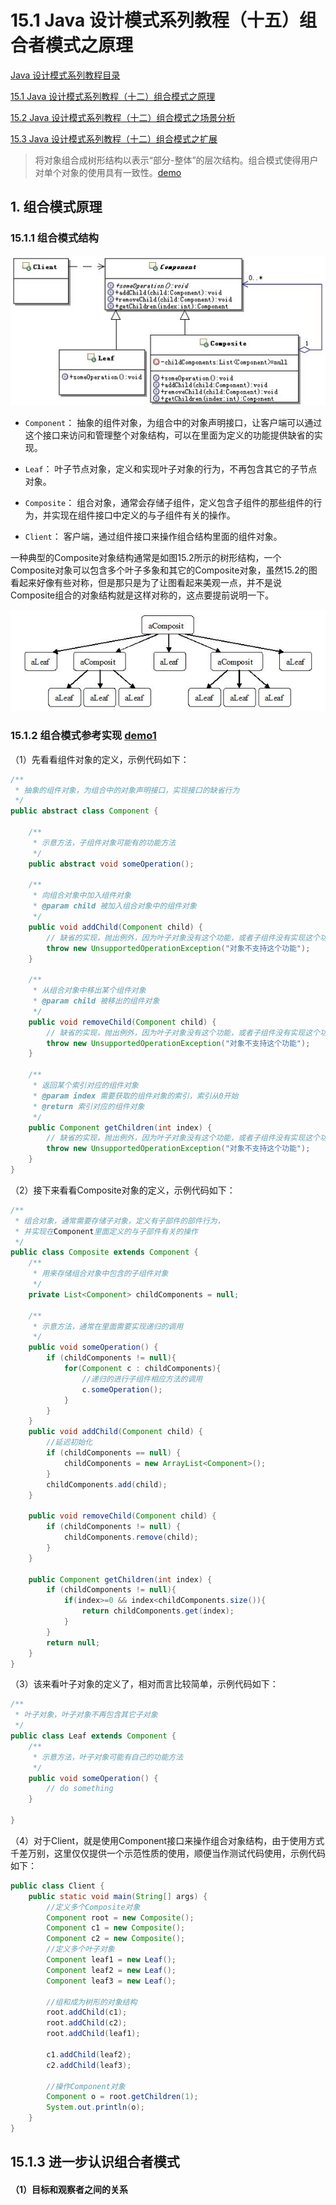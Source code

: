 # 15.1 Java 设计模式系列教程（十五）组合者模式之原理

[Java 设计模式系列教程目录](https://github.com/binarylei/java/blob/master/%E8%AE%BE%E8%AE%A1%E6%A8%A1%E5%BC%8F/01.%20Java%20%E8%AE%BE%E8%AE%A1%E6%A8%A1%E5%BC%8F%E7%B3%BB%E5%88%97%E6%95%99%E7%A8%8B%EF%BC%88%E4%B8%80%EF%BC%89%E7%9B%AE%E5%BD%95.md)

[15.1 Java 设计模式系列教程（十二）组合模式之原理]()

[15.2 Java 设计模式系列教程（十二）组合模式之场景分析]()

[15.3 Java 设计模式系列教程（十二）组合模式之扩展]()

> 将对象组合成树形结构以表示“部分-整体”的层次结构。组合模式使得用户对单个对象的使用具有一致性。[demo]()

## 1. 组合模式原理

### 15.1.1 组合模式结构

![15.1组合模式结构示意图](img/15.1.jpg)

* `Component`： 抽象的组件对象，为组合中的对象声明接口，让客户端可以通过这个接口来访问和管理整个对象结构，可以在里面为定义的功能提供缺省的实现。

* `Leaf`： 叶子节点对象，定义和实现叶子对象的行为，不再包含其它的子节点对象。

* `Composite`： 组合对象，通常会存储子组件，定义包含子组件的那些组件的行为，并实现在组件接口中定义的与子组件有关的操作。

* `Client`： 客户端，通过组件接口来操作组合结构里面的组件对象。

一种典型的Composite对象结构通常是如图15.2所示的树形结构，一个Composite对象可以包含多个叶子多象和其它的Composite对象，虽然15.2的图看起来好像有些对称，但是那只是为了让图看起来美观一点，并不是说Composite组合的对象结构就是这样对称的，这点要提前说明一下。

![15.2典型的Composite对象结构](img/15.2.jpg)

### 15.1.2 组合模式参考实现 [demo1]()

（1）先看看组件对象的定义，示例代码如下：

```java
/**
 * 抽象的组件对象，为组合中的对象声明接口，实现接口的缺省行为
 */
public abstract class Component {

    /**
     * 示意方法，子组件对象可能有的功能方法
     */
    public abstract void someOperation();

    /**
     * 向组合对象中加入组件对象
     * @param child 被加入组合对象中的组件对象
     */
    public void addChild(Component child) {
        // 缺省的实现，抛出例外，因为叶子对象没有这个功能，或者子组件没有实现这个功能
        throw new UnsupportedOperationException("对象不支持这个功能");
    }

    /**
     * 从组合对象中移出某个组件对象
     * @param child 被移出的组件对象
     */
    public void removeChild(Component child) {
        // 缺省的实现，抛出例外，因为叶子对象没有这个功能，或者子组件没有实现这个功能
        throw new UnsupportedOperationException("对象不支持这个功能");
    }

    /**
     * 返回某个索引对应的组件对象
     * @param index 需要获取的组件对象的索引，索引从0开始
     * @return 索引对应的组件对象
     */
    public Component getChildren(int index) {
        // 缺省的实现，抛出例外，因为叶子对象没有这个功能，或者子组件没有实现这个功能
        throw new UnsupportedOperationException("对象不支持这个功能");
    }
}
```

（2）接下来看看Composite对象的定义，示例代码如下：

```java
/**
 * 组合对象，通常需要存储子对象，定义有子部件的部件行为，
 * 并实现在Component里面定义的与子部件有关的操作
 */
public class Composite extends Component {
    /**
     * 用来存储组合对象中包含的子组件对象
     */
    private List<Component> childComponents = null;

    /**
     * 示意方法，通常在里面需要实现递归的调用
     */
    public void someOperation() {
        if (childComponents != null){
            for(Component c : childComponents){
                //递归的进行子组件相应方法的调用
                c.someOperation();
            }
        }
    }
    public void addChild(Component child) {
        //延迟初始化
        if (childComponents == null) {
            childComponents = new ArrayList<Component>();
        }
        childComponents.add(child);
    }

    public void removeChild(Component child) {
        if (childComponents != null) {
            childComponents.remove(child);
        }
    }

    public Component getChildren(int index) {
        if (childComponents != null){
            if(index>=0 && index<childComponents.size()){
                return childComponents.get(index);
            }
        }
        return null;
    }
}
```

（3）该来看叶子对象的定义了，相对而言比较简单，示例代码如下：

```java
/**
 * 叶子对象，叶子对象不再包含其它子对象
 */
public class Leaf extends Component {
    /**
     * 示意方法，叶子对象可能有自己的功能方法
     */
    public void someOperation() {
        // do something
    }

}
```

（4）对于Client，就是使用Component接口来操作组合对象结构，由于使用方式千差万别，这里仅仅提供一个示范性质的使用，顺便当作测试代码使用，示例代码如下：

```java
public class Client {
    public static void main(String[] args) {
        //定义多个Composite对象
        Component root = new Composite();
        Component c1 = new Composite();
        Component c2 = new Composite();
        //定义多个叶子对象
        Component leaf1 = new Leaf();
        Component leaf2 = new Leaf();
        Component leaf3 = new Leaf();

        //组和成为树形的对象结构
        root.addChild(c1);
        root.addChild(c2);
        root.addChild(leaf1);

        c1.addChild(leaf2);
        c2.addChild(leaf3);

        //操作Component对象
        Component o = root.getChildren(1);
        System.out.println(o);
    }
}
```

## 15.1.3 进一步认识组合者模式

#### （1）目标和观察者之间的关系